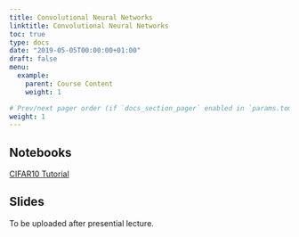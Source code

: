```yaml
---
title: Convolutional Neural Networks
linktitle: Convolutional Neural Networks
toc: true
type: docs
date: "2019-05-05T00:00:00+01:00"
draft: false
menu:
  example:
    parent: Course Content
    weight: 1

# Prev/next pager order (if `docs_section_pager` enabled in `params.toml`)
weight: 1
---
```


## Notebooks

[CIFAR10 Tutorial](https://githubtocolab.com/dlmacedo/deep-learning-course/blob/master/notebooks/pytorch/cifar10_tutorial.ipynb)

## Slides

To be uploaded after presential lecture.
